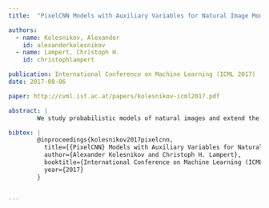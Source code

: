 ```yaml
---
title:  "PixelCNN Models with Auxiliary Variables for Natural Image Modeling"

authors:
  - name: Kolesnikov, Alexander
    id: alexanderkolesnikov
  - name: Lampert, Christoph H.
    id: christophlampert

publication: International Conference on Machine Learning (ICML 2017)
date: 2017-08-06

paper: http://cvml.ist.ac.at/papers/kolesnikov-icml2017.pdf

abstract: |
        We study probabilistic models of natural images and extend the autoregressive family of PixelCNN models by incorporating auxiliary variables. Subsequently, we describe two new generative image models that exploit different image transformations as auxiliary variables: a quantized grayscale view of the image or a multi-resolution image pyramid. The proposed models tackle two known shortcomings of existing PixelCNN models: 1) their tendency to focus on low-level image details, while largely ignoring high-level image information, such as object shapes, and 2) their computationally costly procedure for image sampling. We experimentally demonstrate benefits of our models, in particular showing that they produce much more realistically looking image samples than previous state-of-the-art probabilistic models.

bibtex: |
        @inproceedings{kolesnikov2017pixelcnn,
          title={{PixelCNN} Models with Auxiliary Variables for Natural Image Modeling},
          author={Alexander Kolesnikov and Christoph H. Lampert},
          booktitle={International Conference on Machine Learning (ICML)},
          year={2017}
        }


---
```


